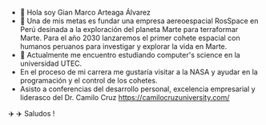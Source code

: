 - 👋 Hola soy Gian Marco Arteaga Álvarez
- 👀 Una de mis metas es fundar una empresa aereoespacial  RosSpace en  Perú  desinada a la exploración del planeta Marte para terraformar Marte. Para el año 2030 lanzaremos el primer cohete espacial con humanos peruanos para investigar y explorar la vida en Marte.
- 🌱  Actualmente me encuentro  estudiando  computer's science en la universidad UTEC.
- En el proceso de mi carrera me gustaría visitar a la NASA y ayudar en la programación y el control de los cohetes.
- Asisto a conferencias del desarrollo personal, excelencia empresarial y liderasco del Dr. Camilo Cruz https://camilocruzuniversity.com/
  
✈️ ✈️ Saludos !
